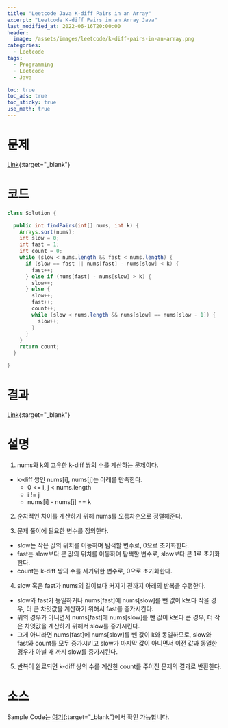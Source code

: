 ```yaml
---
title: "Leetcode Java K-diff Pairs in an Array"
excerpt: "Leetcode K-diff Pairs in an Array Java"
last_modified_at: 2022-06-16T20:00:00
header:
  image: /assets/images/leetcode/k-diff-pairs-in-an-array.png
categories:
  - Leetcode
tags:
  - Programming
  - Leetcode
  - Java

toc: true
toc_ads: true
toc_sticky: true
use_math: true
---
```

# 문제
[Link](https://leetcode.com/problems/k-diff-pairs-in-an-array/){:target="_blank"}

# 코드
```java
class Solution {

  public int findPairs(int[] nums, int k) {
    Arrays.sort(nums);
    int slow = 0;
    int fast = 1;
    int count = 0;
    while (slow < nums.length && fast < nums.length) {
      if (slow == fast || nums[fast] - nums[slow] < k) {
        fast++;
      } else if (nums[fast] - nums[slow] > k) {
        slow++;
      } else {
        slow++;
        fast++;
        count++;
        while (slow < nums.length && nums[slow] == nums[slow - 1]) {
          slow++;
        }
      }
    }
    return count;
  }

}
```

# 결과
[Link](https://leetcode.com/submissions/detail/723572278/){:target="_blank"}

# 설명
1. nums와 k의 고유한 k-diff 쌍의 수를 계산하는 문제이다.
- k-diff 쌍인 nums[i], nums[j]는 아래를 만족한다.
  - 0 <= i, j < nums.length
  - i != j
  - nums[i] - nums[j] == k

2. 순차적인 차이를 계산하기 위해 nums를 오름차순으로 정렬해준다.

3. 문제 풀이에 필요한 변수를 정의한다.
- slow는 작은 값의 위치를 이동하며 탐색할 변수로, 0으로 초기화한다.
- fast는 slow보다 큰 값의 위치를 이동하며 탐색할 변수로, slow보다 큰 1로 초기화한다.
- count는 k-diff 쌍의 수를 세기위한 변수로, 0으로 초기화한다.

4. slow 혹은 fast가 nums의 길이보다 커지기 전까지 아래의 반복을 수행한다.
- slow와 fast가 동일하거나 nums[fast]에 nums[slow]를 뺀 값이 k보다 작을 경우, 더 큰 차잇값을 계산하기 위해서 fast를 증가시킨다.
- 위의 경우가 아니면서 nums[fast]에 nums[slow]를 뺀 값이 k보다 큰 경우, 더 작은 차잇값을 계산하기 위해서 slow를 증가시킨다.
- 그게 아니라면 nums[fast]에 nums[slow]를 뺀 값이 k와 동일하므로, slow와 fast와 count를 모두 증가시키고 slow가 마지막 값이 아니면서 이전 값과 동일한 경우가 아닐 때 까지 slow를 증가시킨다.

5. 반복이 완료되면 k-diff 쌍의 수를 계산한 count를 주어진 문제의 결과로 반환한다.

# 소스
Sample Code는 [여기](https://github.com/GracefulSoul/leetcode/blob/master/src/main/java/gracefulsoul/problems/KdiffPairsInAnArray.java){:target="_blank"}에서 확인 가능합니다.